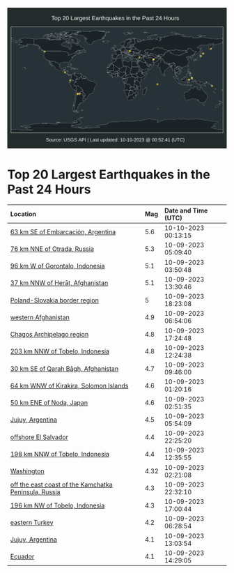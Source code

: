 ![Map](./map.png)

# Top 20 Largest Earthquakes in the Past 24 Hours

| Location | Mag | Date and Time (UTC) |
|:---|:---|:---|
| [63 km SE of Embarcación, Argentina](https://earthquake.usgs.gov/earthquakes/eventpage/us6000leee) | 5.6 | 10-10-2023 00:13:15 |
| [76 km NNE of Otrada, Russia](https://earthquake.usgs.gov/earthquakes/eventpage/us6000le6f) | 5.3 | 10-09-2023 05:09:40 |
| [96 km W of Gorontalo, Indonesia](https://earthquake.usgs.gov/earthquakes/eventpage/us6000le5w) | 5.1 | 10-09-2023 03:50:48 |
| [37 km NNW of Herāt, Afghanistan](https://earthquake.usgs.gov/earthquakes/eventpage/us6000le8s) | 5.1 | 10-09-2023 13:30:46 |
| [Poland-Slovakia border region](https://earthquake.usgs.gov/earthquakes/eventpage/us6000lec2) | 5 | 10-09-2023 18:23:08 |
| [western Afghanistan](https://earthquake.usgs.gov/earthquakes/eventpage/us6000le6y) | 4.9 | 10-09-2023 06:54:06 |
| [Chagos Archipelago region](https://earthquake.usgs.gov/earthquakes/eventpage/us6000lebv) | 4.8 | 10-09-2023 17:24:48 |
| [203 km NNW of Tobelo, Indonesia](https://earthquake.usgs.gov/earthquakes/eventpage/us6000le8d) | 4.8 | 10-09-2023 12:24:38 |
| [30 km SE of Qarah Bāgh, Afghanistan](https://earthquake.usgs.gov/earthquakes/eventpage/us6000le7q) | 4.7 | 10-09-2023 09:46:00 |
| [64 km WNW of Kirakira, Solomon Islands](https://earthquake.usgs.gov/earthquakes/eventpage/us6000le4w) | 4.6 | 10-09-2023 01:20:16 |
| [50 km ENE of Noda, Japan](https://earthquake.usgs.gov/earthquakes/eventpage/us6000le5d) | 4.6 | 10-09-2023 02:51:35 |
| [Jujuy, Argentina](https://earthquake.usgs.gov/earthquakes/eventpage/us6000le6j) | 4.5 | 10-09-2023 05:54:09 |
| [offshore El Salvador](https://earthquake.usgs.gov/earthquakes/eventpage/us6000lee1) | 4.4 | 10-09-2023 22:25:20 |
| [198 km NNW of Tobelo, Indonesia](https://earthquake.usgs.gov/earthquakes/eventpage/us6000le8e) | 4.4 | 10-09-2023 12:35:55 |
| [Washington](https://earthquake.usgs.gov/earthquakes/eventpage/uw61965081) | 4.32 | 10-09-2023 02:21:08 |
| [off the east coast of the Kamchatka Peninsula, Russia](https://earthquake.usgs.gov/earthquakes/eventpage/us6000lee4) | 4.3 | 10-09-2023 22:32:10 |
| [196 km NW of Tobelo, Indonesia](https://earthquake.usgs.gov/earthquakes/eventpage/us6000lebh) | 4.3 | 10-09-2023 17:00:44 |
| [eastern Turkey](https://earthquake.usgs.gov/earthquakes/eventpage/us6000le6p) | 4.2 | 10-09-2023 06:28:54 |
| [Jujuy, Argentina](https://earthquake.usgs.gov/earthquakes/eventpage/us6000le8j) | 4.1 | 10-09-2023 13:03:54 |
| [Ecuador](https://earthquake.usgs.gov/earthquakes/eventpage/us6000le97) | 4.1 | 10-09-2023 14:29:05 |
